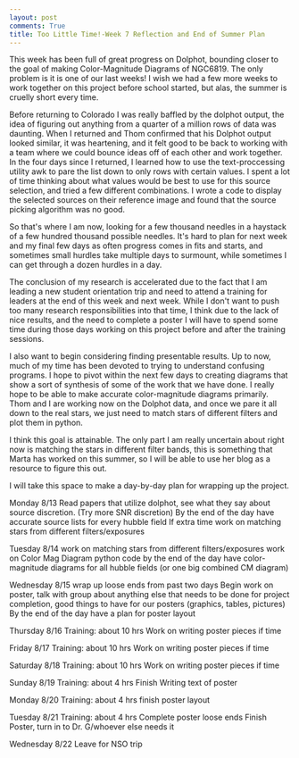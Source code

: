 ```yaml
---
layout: post
comments: True
title: Too Little Time!-Week 7 Reflection and End of Summer Plan
---
```


This week has been full of great progress on Dolphot, bounding closer to the goal of making Color-Magnitude Diagrams of NGC6819. The only problem is it is one of our last weeks! I wish we had a few more weeks to work together on this project before school started, but alas, the summer is cruelly short every time.

Before returning to Colorado I was really baffled by the dolphot output, the idea of figuring out anything from a quarter of a million rows of data was daunting. When I returned and Thom confirmed that his Dolphot output looked similar, it was heartening, and it felt good to be back to working with a team where we could bounce ideas off of each other and work together. In the four days since I returned, I learned how to use the text-proccessing utility awk to pare the list down to only rows with certain values. I spent a lot of time thinking about what values would be best to use for this source selection, and tried a few different combinations. I wrote a code to display the selected sources on their reference image and found that the source picking algorithm was no good.

So that's where I am now, looking for a few thousand needles in a haystack of a few hundred thousand possible needles. It's hard to plan for next week and my final few days as often progress comes in fits and starts, and sometimes small hurdles take multiple days to surmount, while sometimes I can get through a dozen hurdles in a day.

The conclusion of my research is accelerated due to the fact that I am leading a new student orientation trip and need to attend a training for leaders at the end of this week and next week. While I don't want to push too many research responsibilities into that time, I think due to the lack of nice results, and the need to complete a poster I will have to spend some time during those days working on this project before and after the training sessions.

I also want to begin considering finding presentable results. Up to now, much of my time has been devoted to trying to understand confusing programs. I hope to pivot within the next few days to creating diagrams that show a sort of synthesis of some of the work that we have done. I really hope to be able to make accurate color-magnitude diagrams primarily. Thom and I are working now on the Dolphot data, and once we pare it all down to the real stars, we just need to match stars of different filters and plot them in python.

I think this goal is attainable. The only part I am really uncertain about right now is matching the stars in different filter bands, this is something that Marta has worked on this summer, so I will be able to use her blog as a resource to figure this out.

I will take this space to make a day-by-day plan for wrapping up the project.

Monday 8/13
Read papers that utilize dolphot, see what they say about source discretion. (Try more SNR discretion)
By the end of the day have accurate source lists for every hubble field
If extra time work on matching stars from different filters/exposures

Tuesday 8/14
work on matching stars from different filters/exposures
work on Color Mag Diagram python code
by the end of the day have color-magnitude diagrams for all hubble fields (or one big combined CM diagram)

Wednesday 8/15
wrap up loose ends from past two days
Begin work on poster, talk with group about anything else that needs to be done for project completion, good things to have for our posters (graphics, tables, pictures)
By the end of the day have a plan for poster layout

Thursday 8/16
Training: about 10 hrs
Work on writing poster pieces if time

Friday 8/17
Training: about 10 hrs
Work on writing poster pieces if time

Saturday 8/18
Training: about 10 hrs
Work on writing poster pieces if time

Sunday 8/19
Training: about 4 hrs
Finish Writing text of poster

Monday 8/20
Training: about 4 hrs
finish poster layout

Tuesday 8/21
Training: about 4 hrs
Complete poster loose ends
Finish Poster, turn in to Dr. G/whoever else needs it

Wednesday 8/22
Leave for NSO trip
